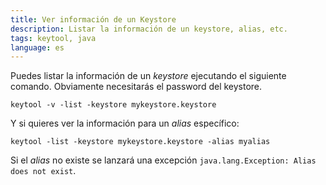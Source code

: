```yaml
---
title: Ver información de un Keystore
description: Listar la información de un keystore, alias, etc.
tags: keytool, java
language: es
---
```

Puedes listar la información de un _keystore_ ejecutando el siguiente comando. Obviamente necesitarás el password del keystore.

```
keytool -v -list -keystore mykeystore.keystore
```

Y si quieres ver la información para un _alias_ específico:

```
keytool -list -keystore mykeystore.keystore -alias myalias
```

Si el _alias_ no existe se lanzará una excepción `java.lang.Exception: Alias does not exist`.
